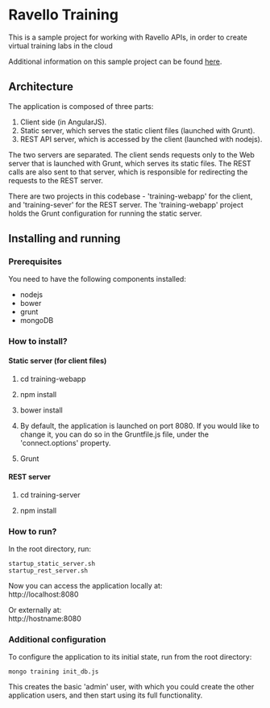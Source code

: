 # Ravello Training

This is a sample project for working with Ravello APIs, in order to create virtual training labs in the cloud 

Additional information on this sample project can be found [here](http://www.ravellosystems.com/blog/virtual-training-labs-in-the-cloud/?mkt_tok=3RkMMJWWfF9wsRoku6jMZKXonjHpfsX56uooUKGylMI%2F0ER3fOvrPUfGjI4ATstnI%2BSLDwEYGJlv6SgFQ7jDMaNjz7gEXxU%3D).

## Architecture

The application is composed of three parts:

1. Client side (in AngularJS).
2. Static server, which serves the static client files (launched with Grunt).
3. REST API server, which is accessed by the client (launched with nodejs).

The two servers are separated.
The client sends requests only to the Web server that is launched with Grunt, which serves its static files.
The REST calls are also sent to that server, which is responsible for redirecting the requests to the REST server.

There are two projects in this codebase - 'training-webapp' for the client, and 'training-sever' for the REST server.
The 'training-webapp' project holds the Grunt configuration for running the static server.

## Installing and running

### Prerequisites

You need to have the following components installed:
- nodejs
- bower
- grunt
- mongoDB

### How to install?

#### Static server (for client files)
1. cd training-webapp

2. npm install  

3. bower install

4. By default, the application is launched on port 8080. If you would like to change it, you can do so in the Gruntfile.js file, under the 'connect.options' property.

5. Grunt

#### REST server
1. cd training-server

2. npm install

### How to run?
In the root directory, run:  

```
startup_static_server.sh
startup_rest_server.sh
```

Now you can access the application locally at:  
http://localhost:8080

Or externally at:  
http://hostname:8080

### Additional configuration

To configure the application to its initial state, run from the root directory:

```
mongo training init_db.js
```

This creates the basic 'admin' user, with which you could create the other application users, and then start using its full functionality.

